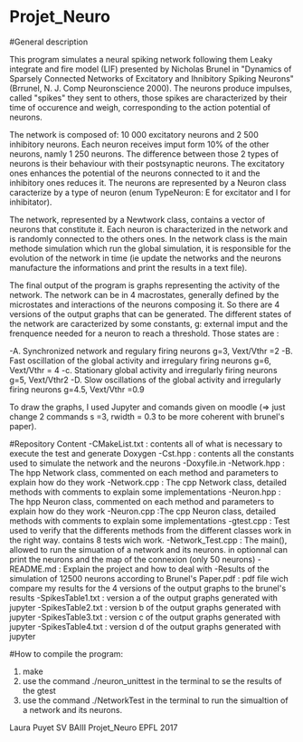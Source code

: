 # Projet_Neuro

#General description 

This program simulates a neural spiking network following them Leaky integrate and fire model (LIF) presented by Nicholas Brunel in "Dynamics of Sparsely Connected Networks of Excitatory and Ihnibitory Spiking Neurons" (Brrunel, N. J. Comp Neuronscience 2000). The neurons produce impulses, called "spikes" they sent to others, those spikes are characterized by their time of occurence and weigh, corresponding to the action potential of neurons. 

The network is composed of: 10 000 excitatory neurons and 2 500 inhibitory neurons. 
Each neuron receives imput form 10% of the other neurons, namly 1 250 neurons. The difference between those 2 types of neurons is their behaviour with their postsynaptic neurons. The excitatory ones enhances the potential of the neurons connected to it and the inhibitory ones reduces it. The neurons are represented by a Neuron class caracterize by a type of neuron (enum TypeNeuron: E for excitator and I for inhibitator). 

The network, represented by a Newtwork class, contains a vector of neurons that constitute it. Each neuron is characterized in the network and is randomly connected to the others ones. 
In the network class is the main methode simulation which run the global simulation, it is responsible for the evolution of the network in time (ie update the networks and the neurons manufacture the informations and print the results in a text file). 

The final output of the program is graphs representing the activity of the network. The network can be in 4 macrostates, generally defined by the microstates and interactions of the neurons composing it. So there are 4 versions of the output graphs that can be generated. The different states of the network are caracterized by some constants, g: external imput and the frenquence needed for a neuron to reach a threshold. 
Those states are : 

-A. Synchronized network and regulary firing neurons g=3, Vext/Vthr =2
-B. Fast oscillation of the global activity and irregulary firing neurons g=6, Vext/Vthr = 4
-c. Stationary global activity and irregularly firing neurons g=5, Vext/Vthr2
-D. Slow oscillations of the global activity and irregularly firing neurons g=4.5, Vext/Vthr =0.9

To draw the graphs, I used Jupyter and comands given on moodle (=> just change 2 commands s =3, rwidth = 0.3 to be more coherent with brunel's paper). 

#Repository Content 
-CMakeList.txt : contents all of what is necessary to execute the test and generate Doxygen
-Cst.hpp : contents all the constants used to simulate the network and the neurons 
-Doxyfile.in
-Network.hpp : The hpp Network class, commented on each method and parameters to explain how do they work
-Network.cpp : The cpp Network class, detailed methods with comments to explain some implementations 
-Neuron.hpp :  The hpp Neuron class, commented on each method and parameters to explain how do they work
-Neuron.cpp :The cpp Neuron class, detailed methods with comments to explain some implementations 
-gtest.cpp : Test used to verify that the differents methods from the different classes work in the right way. contains 8 tests wich work. 
-Network_Test.cpp : The main(), allowed to run the simuation of a network and its neurons. in optionnal can print the neurons and the map of the connexion (only 50 neurons) 
-README.md : Explain the project and how to deal with 
-Results of the simulation of 12500 neurons according to Brunel's Paper.pdf : pdf file wich compare my results for the 4 versions of the output graphs to the brunel's results 
-SpikesTable1.txt : version a of the output graphs generated with jupyter 
-SpikesTable2.txt : version b of the output graphs generated with jupyter
-SpikesTable3.txt : version c of the output graphs generated with jupyter
-SpikesTable4.txt : version d of the output graphs generated with jupyter

#How to compile the program: 
1. make
2. use the command ./neuron_unittest in the terminal to se the results of the gtest 
3. use the command ./NetworkTest in the terminal to run the simualtion of a network and its neurons. 

Laura Puyet SV BAIII Projet_Neuro EPFL 2017 
